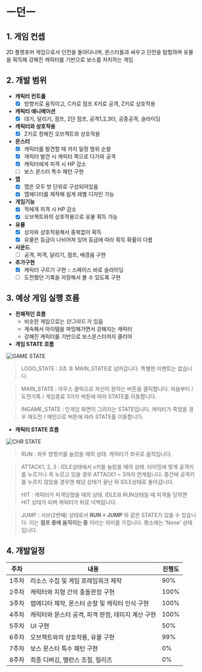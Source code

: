 # ㅡ던ㅡ
## 1. 게임 컨셉
2D 플렛포머 게임으로서 던전을 돌아다니며,
몬스터들과 싸우고 던전을 탐험하며 유물을 획득해 강해진 캐릭터를 기반으로 보스를 처치하는 게임

## 2. 개발 범위
- **캐릭터 컨트롤**
	- [x] 방향키로 움직이고, C키로 점프 X키로 공격, Z키로 상호작용
- **캐릭터 애니메이션**
	- [x] 대기, 달리기, 점프, 2단 점프, 공격1,2,3타, 공중공격, 슬라이딩
- **캐릭터와 상호작용**
	- [x] Z키로 정해진 오브젝트와 상호작용
- **몬스터**
	- [x] 캐릭터를 발견할 때 까지 일정 범위 순찰
	- [x] 캐릭터 발견 시 캐릭터 쪽으로 다가와 공격
	- [x] 캐릭터에게 피격 시 HP 감소
	- [ ] 보스 몬스터 특수 패턴 구현
- **맵**
	- [x] 맵은 모두 방 단위로 구성되어있음
	- [x] 맵에디터를 제작해 쉽게 레벨 디자인 가능
- **게임기능**
	- [x] 적에게 피격 시 HP 감소
	- [x] 오브젝트와의 상호작용으로 유물 획득 가능
- **유물**
	- [x] 상자와 상호작용해서 중복없이 획득
	- [x] 유물은 등급이 나뉘어져 있어 등급에 따라 획득 확률이 다름
- **사운드**
	- [ ] 공격, 피격, 달리기, 점프, 배경음 구현

- **추가구현**
	 - [x] 캐릭터 구르기 구현 :: 스페이스 바로 슬라이딩
	 - [ ] 도전했던 기록을 저장해서 볼 수 있도록 구현

## 3. 예상 게임 실행 흐름
- **전체적인 흐름**
	- 비슷한 게임으로는 *던그리드* 가 있음
	- 계속해서 아이템을 파밍해가면서 강해지는 캐릭터
	- 강해진 캐릭터를 기반으로 보스몬스터까지 클리어
- **게임 STATE 흐름**

 ![GAME STATE](https://blogfiles.pstatic.net/MjAyMDEwMTJfMjQ4/MDAxNjAyNDcwNDg1NDQz.Zm2Jt4zrzIxMZ2LjbK8JdajdCVns-0JjTxYhg8r7UrAg.D7ZSS7L29tvKk_o5qm9lIViBqvcs-ukxJ0NfrqdjyYkg.PNG.dnsjdbstlr/state.png?type=w2)
 
> LOGO_STATE : 
3초 후 MAIN_STATE로 넘어갑니다. 특별한 이벤트는 없습니다.

> MAIN_STATE : 
마우스 클릭으로 자신이 원하는 버튼을 클릭합니다.
처음부터 / 도전기록 / 게임종료 3가지 버튼에 따라 STATE를 이동합니다.

> INGAME_STATE : 
인게임 화면이 그려지는 STATE입니다. 캐릭터가 죽었을 경우 
재도전 / 메인으로 버튼에 따라 STATE를 이동합니다.
- **캐릭터 STATE 흐름**

![CHR STATE](https://blogfiles.pstatic.net/MjAyMDExMjJfMTUz/MDAxNjA2MDE4Njk4Njc4.UMBW-W3X7N7RFo5D2Xgn8XAgte5rcqwSRwVuQBwwWCwg.0Negqbp44y6t0T3uTE4lLJgt4dA4_CdRbwaEkBIxKy0g.PNG.dnsjdbstlr/chrState.png?type=w2) 

> RUN : 
좌우 방향키를 눌렀을 때의 상태. 캐릭터가 좌우로 움직입니다.

> ATTACK1, 2, 3 : 
IDLE상태에서 x키를 눌렀을 때의 상태. 타이밍에 맞게 공격키를 누르거나 꾹 누르고 있을 경우
ATTACK1 ~ 3까지 연계됩니다. 중간에 공격키를 누르지 않았을 경우엔 해당 상태가 끝난 뒤 IDLE상태로 돌아갑니다.

> HIT : 
캐릭터가 피격당했을 때의 상태.
IDLE과 RUN상태일 때 피격을 당하면  HIT 상태가 되며 캐릭터가 뒤로 넉백됩니다.

> JUMP : 
서브(2번째) 상태로서 **RUN + JUMP** 와 같은 STATE가 있을 수 있습니다.
이는 **점프 중에 움직이는 중** 이라는 의미를 가집니다. 평소에는 'None' 상태입니다.
	
## 4. 개발일정

|주차|내용|진행도
|------|---|---|
|1주차|리소스 수집 및 게임 프레임워크 제작|90%
|2주차|캐릭터와 지형 간의 충돌판정 구현|100%
|3주차|맵에디터 제작, 몬스터 순찰 및 캐릭터 인식 구현|100%
|4주차|캐릭터와 몬스터 공격, 피격 판정, 데미지 계산 구현|100%
|5주차|UI 구현|50%
|6주차|오브젝트와의 상호작용, 유물 구현|99%
|7주차|보스 몬스터 특수 패턴 구현|0%
|8주차|최종 디버깅, 밸런스 조절, 릴리즈|0%
